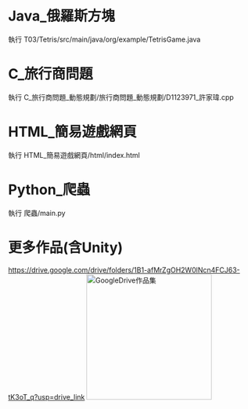 # Java_俄羅斯方塊
執行 T03/Tetris/src/main/java/org/example/TetrisGame.java
# C_旅行商問題
執行 C_旅行商問題_動態規劃/旅行商問題_動態規劃/D1123971_許家瑋.cpp
# HTML_簡易遊戲網頁
執行 HTML_簡易遊戲網頁/html/index.html
# Python_爬蟲
執行 爬蟲/main.py
# 更多作品(含Unity)
https://drive.google.com/drive/folders/1B1-afMrZgOH2W0lNcn4FCJ63-tK3oT_q?usp=drive_link
<img width="256" height="256" alt="GoogleDrive作品集" src="https://github.com/user-attachments/assets/536f336b-5507-426a-9fa6-17488140a3d5" />
